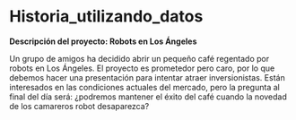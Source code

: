 # Historia_utilizando_datos

**Descripción del proyecto: Robots en Los Ángeles**



Un grupo de amigos ha decidido abrir un pequeño café regentado por robots en Los Ángeles. El proyecto es prometedor pero caro, por lo que debemos hacer una presentación para intentar atraer inversionistas. Están interesados en las condiciones actuales del mercado, pero la pregunta al final del día será:
¿podremos mantener el éxito del café cuando la novedad de los camareros robot desaparezca?
